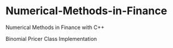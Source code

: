 # Numerical-Methods-in-Finance
Numerical Methods in Finance with C++

Binomial Pricer Class Implementation

